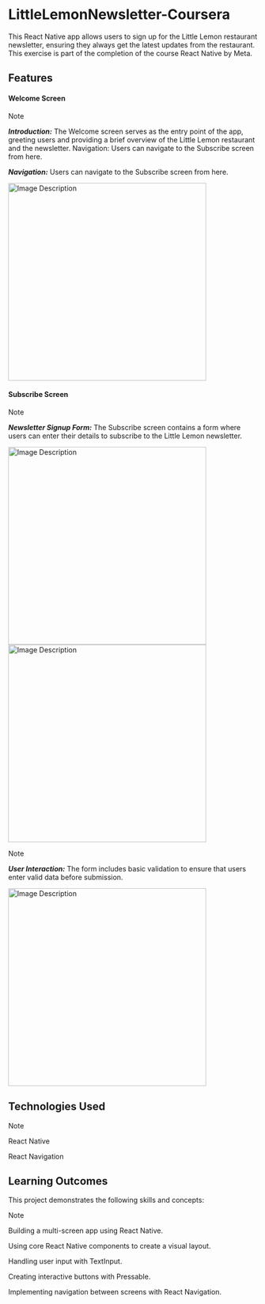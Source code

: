 # LittleLemonNewsletter-Coursera

This React Native app allows users to sign up for the Little Lemon restaurant newsletter, ensuring they always get the latest updates from the restaurant. This exercise is part of the completion of the course React Native by Meta.

## Features

#### Welcome Screen

> [!NOTE]
> <b><i>Introduction:</i></b> The Welcome screen serves as the entry point of the app, greeting users and providing a brief overview of the Little Lemon restaurant and the newsletter.
Navigation: Users can navigate to the Subscribe screen from here.
> 
> <b><i>Navigation:</i></b> Users can navigate to the Subscribe screen from here.
>
> 
> 
> <img src="https://github.com/user-attachments/assets/797c9db9-e6e8-4242-821b-8f6663ad140b" alt="Image Description" width="400"/>




#### Subscribe Screen
> [!NOTE]
> <b><i>Newsletter Signup Form:</i></b> The Subscribe screen contains a form where users can enter their details to subscribe to the Little Lemon newsletter.
>
> 
>
> <img src="https://github.com/user-attachments/assets/955d6033-2360-41ca-b119-587e13ec10e3" alt="Image Description" width="400"/>
> <img src="https://github.com/user-attachments/assets/3406a8af-1abb-474d-92d8-97e5a0f6aa1e" alt="Image Description" width="400"/>

> [!NOTE]
> <b><i>User Interaction:</i></b> The form includes basic validation to ensure that users enter valid data before submission.
> 
> <img src="https://github.com/user-attachments/assets/fdad88da-145e-4318-97ca-0fc06e6fd730" alt="Image Description" width="400"/> <br>



## Technologies Used
> [!NOTE]
> React Native
> 
> React Navigation

## Learning Outcomes
This project demonstrates the following skills and concepts:
> [!NOTE]
> Building a multi-screen app using React Native.
> 
> Using core React Native components to create a visual layout.
>
> Handling user input with TextInput.
>
> Creating interactive buttons with Pressable.
>
> Implementing navigation between screens with React Navigation.
